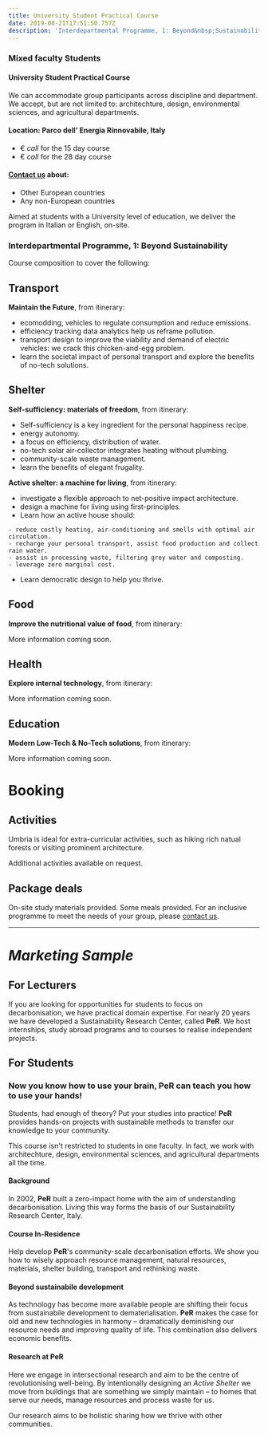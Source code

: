 ```yaml
---
title: University Student Practical Course
date: 2019-08-21T17:51:50.757Z
description: 'Interdepartmental Programme, 1: Beyond&nbsp;Sustainability'
---
```

<!--**PeR** Sustainability Research Center-->

### Mixed faculty Students 
#### University Student Practical Course

We can accommodate group participants across discipline and department. We accept, but are not limited to: architechture, design, environmental sciences, and agricultural departments.

<!--Restricted to 15 participants, or less.-->

#### Location: **Parco dell' Energia Rinnovabile**, Italy

- € _call_<!--1,200--> for the 15 day course
- € _call_<!--1,800--> for the 28 day course

#### [Contact us](https://rvo.lt/contact/) about:

- Other European countries
- Any non-European countries

Aimed at students with a University level of education, we deliver the program in Italian or English, on-site. 

### Interdepartmental Programme, 1: Beyond&nbsp;Sustainability

Course composition to cover the following:

## Transport

**Maintain the Future**, from itinerary:

- ecomodding, vehicles to regulate consumption and reduce emissions. 
- efficiency tracking data analytics help us reframe pollution.
- transport design to improve the viability and demand of electric vehicles: we crack this chicken-and-egg problem.
- learn the societal impact of personal transport and explore the benefits of no-tech solutions.

## Shelter

**Self-sufficiency: materials of freedom**, from itinerary:

- Self-sufficiency is a key ingredient for the personal happiness recipe.
- energy autonomy.
- a focus on efficiency, distribution of water.
- no-tech solar air-collector integrates heating without plumbing.
- community-scale waste management.
- learn the benefits of elegant frugality.


**Active shelter: a machine for living**, from itinerary:

- investigate a flexible approach to net-positive impact architecture.
- design a machine for living using first-principles.
- Learn how an active house should:
<!--	- minimise waste and excess costs.-->
	- reduce costly heating, air-conditioning and smells with optimal air circulation.
	- recharge your personal transport, assist food production and collect rain water.
	- assist in processing waste, filtering grey water and composting.
	- leverage zero marginal cost.
- Learn democratic design to help you thrive.

## Food

**Improve the nutritional value of food**, from itinerary:

More information coming soon.

## Health

**Explore internal technology**, from itinerary: 

More information coming soon.

## Education

**Modern Low-Tech & No-Tech solutions**, from itinerary:

More information coming soon.

# Booking

## Activities

Umbria is ideal for extra-curricular activities, such as hiking rich natual forests or visiting prominent architecture.

Additional activities available on request.

<!--Marketing:
This course isn't restricted to students in one faculty. In fact, we have shared our knowledge across architechture, design, environmental sciences, and agricultural departments.
-->

## Package deals

On-site study materials provided. Some meals provided. For an inclusive programme to meet the needs of your group, please [contact us](https://rvo.lt/contact/).

<hr/>

# _Marketing Sample_

## For Lecturers

If you are looking for opportunities for students to focus on decarbonisation, we have practical domain expertise. For nearly 20 years we have developed a Sustainability Research Center, called **PeR**. We host  internships, study abroad programs and to courses to realise independent projects.

## For Students

### Now you know how to use your brain, **PeR** can teach you how to use your hands!

Students, had enough of theory? Put your studies into practice! **PeR** provides hands-on projects with sustainable methods to transfer our knowledge to your community. 

This course isn't restricted to students in one faculty. In fact, we work with architechture, design, environmental sciences, and agricultural departments all the&nbsp;time.

#### Background
In 2002, **PeR** built a zero-impact home with the aim of understanding decarbonisation. Living this way forms the basis of our Sustainability Research Center, Italy. 

#### Course In-Residence
Help develop **PeR**'s community-scale decarbonisation efforts. We show you how to wisely approach resource management, natural resources, materials, shelter building, transport and rethinking waste. 

#### Beyond sustainabile development
As technology has become more available people are shifting their focus from sustainabile development to dematerialisation. **PeR** makes the case for old and new technologies in harmony – dramatically deminishing our resource needs and improving quality of life. This combination also delivers economic benefits.

#### Research at **PeR**
Here we engage in intersectional research and aim to be the centre of revolutionising well-being. By intentionally designing an _Active&nbsp;Shelter_ we move from buildings that are something we simply maintain – to homes that serve our needs, manage resources and process waste for us.  

Our research aims to be holistic sharing how we thrive with other communities.

